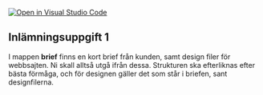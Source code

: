 [![Open in Visual Studio Code](https://classroom.github.com/assets/open-in-vscode-c66648af7eb3fe8bc4f294546bfd86ef473780cde1dea487d3c4ff354943c9ae.svg)](https://classroom.github.com/online_ide?assignment_repo_id=8646663&assignment_repo_type=AssignmentRepo)
## Inlämningsuppgift 1

I mappen **brief** finns en kort brief från kunden, samt design filer för webbsajten.
Ni skall alltså utgå ifrån dessa. Strukturen ska efterliknas efter bästa förmåga, och för designen gäller det som står i briefen, sant designfilerna.

